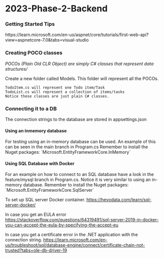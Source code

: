 # 2023-Phase-2-Backend
<h3>Getting Started Tips</h2>
https://learn.microsoft.com/en-us/aspnet/core/tutorials/first-web-api?view=aspnetcore-7.0&tabs=visual-studio 

<h3>Creating POCO classes</h2>
  <i>POCOs (Plain Old CLR Object) are simply C# classes that represent data structures/</i>
  <p>
    Create a new folder called Models. This folder will represent all the POCOs. 
    
    TodoItem.cs will represent one Todo item/Task
    TodoList.cs will represent a collection of items/tasks
    Notice these classes are just plain C# classes.
  </p>


<h3>Connecting it to a DB</h3>
The connection strings to the database are stored in appsettings.json

<h4>Using an inmemory database</h4>
  For testing using an in-memory database can be used. An example of this can be seen in the main branch in Program.cs
  Remember to install the Nuget packages: `Microsoft.EntityFrameworkCore.InMemory`
  
<h4>Using SQL Database with Docker</h4>
  For an example on how to connect to an SQL database have a look in the feature/mysql branch in Program.cs. 
  Notice it is very similar to using an in-memory database. 
  Remember to install the Nuget packages: `Microsoft.EntityFrameworkCore.SqlServer`

  To set up SQL server Docker container. 
  https://hevodata.com/learn/sql-server-docker/ 

  In case you get an EULA error https://stackoverflow.com/questions/64319491/sql-server-2019-in-docker-you-can-accept-the-eula-by-specifying-the-accept-eu

  In case you get a certificate error in the .NET application with the connection string. https://learn.microsoft.com/en-us/troubleshoot/sql/database-engine/connect/certificate-chain-not-trusted?tabs=ole-db-driver-19
